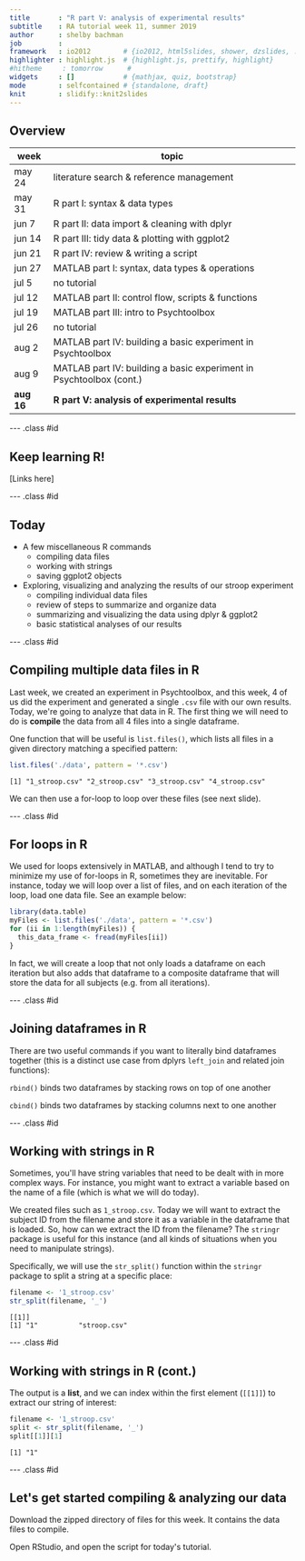 ```yaml
---
title       : "R part V: analysis of experimental results"
subtitle    : RA tutorial week 11, summer 2019
author      : shelby bachman
job         : 
framework   : io2012        # {io2012, html5slides, shower, dzslides, ...}
highlighter : highlight.js  # {highlight.js, prettify, highlight}
#hitheme     : tomorrow      # 
widgets     : []            # {mathjax, quiz, bootstrap}
mode        : selfcontained # {standalone, draft}
knit        : slidify::knit2slides
---
```


<style>
.title-slide {
  background-color: #bbbcce; /* #EDE0CF; ; #CA9F9D*/
}
strong {
  font-weight: bold;
}
em {
  font-style: italic
}
.title-slide hgroup > h1{
  font-family: 'Oswald';
}

.title-slide hgroup > h2{
  font-family: 'Oswald','Calibri';
}
slide:not(.segue) h2{
  font-family: Trebuchet MS; /*, 'Oswald', sans-serif; */
}
</style>

## Overview

week | topic
--------- |----------
may 24 | literature search & reference management
may 31    | R part I: syntax & data types
jun 7     | R part II: data import & cleaning with dplyr
jun 14    | R part III: tidy data & plotting with ggplot2
jun 21    | R part IV: review & writing a script
jun 27    | MATLAB part I: syntax, data types & operations
jul 5     | no tutorial
jul 12    | MATLAB part II: control flow, scripts & functions
jul 19    | MATLAB part III: intro to Psychtoolbox
jul 26    | no tutorial
aug 2     | MATLAB part IV: building a basic experiment in Psychtoolbox
aug 9     | MATLAB part IV: building a basic experiment in Psychtoolbox (cont.)
**aug 16**    | **R part V: analysis of experimental results**

--- .class #id

## Keep learning R!

[Links here]

--- .class #id

## Today

- A few miscellaneous R commands
    - compiling data files
    - working with strings
    - saving ggplot2 objects
- Exploring, visualizing and analyzing the results of our stroop experiment
    - compiling individual data files
    - review of steps to summarize and organize data
    - summarizing and visualizing the data using dplyr & ggplot2
    - basic statistical analyses of our results

--- .class #id

## Compiling multiple data files in R

Last week, we created an experiment in Psychtoolbox, and this week, 4 of us did the experiment and generated a single `.csv` file with our own results. Today, we're going to analyze that data in R. The first thing we will need to do is **compile** the data from all 4 files into a single dataframe.

One function that will be useful is `list.files()`, which lists all files in a given directory matching a specified pattern:


```r
list.files('./data', pattern = '*.csv')
```

```
[1] "1_stroop.csv" "2_stroop.csv" "3_stroop.csv" "4_stroop.csv"
```

We can then use a for-loop to loop over these files (see next slide).

--- .class #id

## For loops in R

We used for loops extensively in MATLAB, and although I tend to try to minimize my use of for-loops in R, sometimes they are inevitable. For instance, today we will loop over a list of files, and on each iteration of the loop, load one data file. See an example below:


```r
library(data.table)
myFiles <- list.files('./data', pattern = '*.csv')
for (ii in 1:length(myFiles)) {
  this_data_frame <- fread(myFiles[ii])
}
```

In fact, we will create a loop that not only loads a dataframe on each iteration but also adds that dataframe to a composite dataframe that will store the data for all subjects (e.g. from all iterations).

--- .class #id

## Joining dataframes in R

There are two useful commands if you want to literally bind dataframes together (this is a distinct use case from dplyrs `left_join` and related join functions):

`rbind()` binds two dataframes by stacking rows on top of one another

`cbind()` binds two dataframes by stacking columns next to one another

--- .class #id

## Working with strings in R

Sometimes, you'll have string variables that need to be dealt with in more complex ways. For instance, you might want to extract a variable based on the name of a file (which is what we will do today).

We created files such as `1_stroop.csv`. Today we will want to extract the subject ID from the filename and store it as a variable in the dataframe that is loaded. So, how can we extract the ID from the filename? The `stringr` package is useful for this instance (and all kinds of situations when you need to manipulate strings).

Specifically, we will use the `str_split()` function within the `stringr` package to split a string at a specific place:


```r
filename <- '1_stroop.csv'
str_split(filename, '_')
```

```
[[1]]
[1] "1"          "stroop.csv"
```

--- .class #id

## Working with strings in R (cont.)

The output is a **list**, and we can index within the first element (`[[1]]`) to extract our string of interest:


```r
filename <- '1_stroop.csv'
split <- str_split(filename, '_')
split[[1]][1]
```

```
[1] "1"
```

--- .class #id

## Let's get started compiling & analyzing our data

Download the zipped directory of files for this week. It contains the data files to compile. 

Open RStudio, and open the script for today's tutorial.

